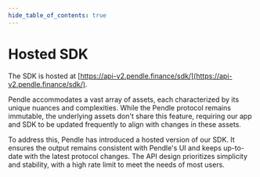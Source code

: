 ```yaml
---
hide_table_of_contents: true
---
```


# Hosted SDK

The SDK is hosted at [https://api-v2.pendle.finance/sdk/](https://api-v2.pendle.finance/sdk/).

Pendle accommodates a vast array of assets, each characterized by its unique nuances and complexities. While the Pendle protocol remains immutable, the underlying assets don't share this feature, requiring our app and SDK to be updated frequently to align with changes in these assets.

To address this, Pendle has introduced a hosted version of our SDK. It ensures the output remains consistent with Pendle's UI and keeps up-to-date with the latest protocol changes. The API design prioritizes simplicity and stability, with a high rate limit to meet the needs of most users.
